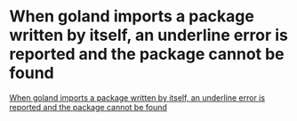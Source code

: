 # When goland imports a package written by itself, an underline error is reported and the package cannot be found
[When goland imports a package written by itself, an underline error is reported and the package cannot be found](https://aiwithcloud.com/2022/09/19/when_goland_imports_a_package_written_by_itself_an_underline_error_is_reported_and_the_package_cannot_be_found/)